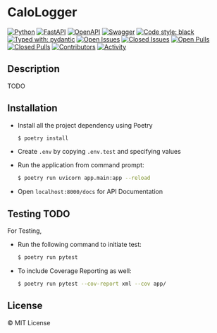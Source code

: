# CaloLogger

[![Python](https://img.shields.io/badge/python-3670A0?style=for-the-badge&logo=python&logoColor=ffdd54)](https://docs.python.org/3/)
[![FastAPI](https://img.shields.io/badge/FastAPI-005571?style=for-the-badge&logo=fastapi)](https://fastapi.tiangolo.com/)
[![OpenAPI](https://img.shields.io/badge/openapi-6BA539?style=for-the-badge&logo=openapi-initiative&logoColor=fff)](https://www.openapis.org/)
[![Swagger](https://img.shields.io/badge/-Swagger-%23Clojure?style=for-the-badge&logo=swagger&logoColor=white)](https://swagger.io/)
[![Code style: black](https://img.shields.io/badge/code%20style-black-000000.svg?style=for-the-badge)](https://black.readthedocs.io/en/stable/)
[![Typed with: pydantic](https://img.shields.io/badge/typed%20with-pydantic-BA600F.svg?style=for-the-badge)](https://docs.pydantic.dev/)
[![Open Issues](https://img.shields.io/github/issues-raw/0xTheProDev/fastapi-clean-example?style=for-the-badge)](https://github.com/0xTheProDev/fastapi-clean-example/issues)
[![Closed Issues](https://img.shields.io/github/issues-closed-raw/0xTheProDev/fastapi-clean-example?style=for-the-badge)](https://github.com/0xTheProDev/fastapi-clean-example/issues?q=is%3Aissue+is%3Aclosed)
[![Open Pulls](https://img.shields.io/github/issues-pr-raw/0xTheProDev/fastapi-clean-example?style=for-the-badge)](https://github.com/0xTheProDev/fastapi-clean-example/pulls)
[![Closed Pulls](https://img.shields.io/github/issues-pr-closed-raw/0xTheProDev/fastapi-clean-example?style=for-the-badge)](https://github.com/0xTheProDev/fastapi-clean-example/pulls?q=is%3Apr+is%3Aclosed)
[![Contributors](https://img.shields.io/github/contributors/0xTheProDev/fastapi-clean-example?style=for-the-badge)](https://github.com/0xTheProDev/fastapi-clean-example/graphs/contributors)
[![Activity](https://img.shields.io/github/last-commit/0xTheProDev/fastapi-clean-example?style=for-the-badge&label=most%20recent%20activity)](https://github.com/0xTheProDev/fastapi-clean-example/pulse)

## Description

TODO

## Installation

- Install all the project dependency using Poetry

  ```sh
  $ poetry install
  ```
  
- Create `.env` by copying `.env.test` and specifying values

- Run the application from command prompt:

  ```sh
  $ poetry run uvicorn app.main:app --reload
  ```

- Open `localhost:8000/docs` for API Documentation

## Testing TODO

For Testing,

- Run the following command to initiate test:
  ```sh
  $ poetry run pytest
  ```
- To include Coverage Reporting as well:
  ```sh
  $ poetry run pytest --cov-report xml --cov app/
  ```

## License

&copy; MIT License
